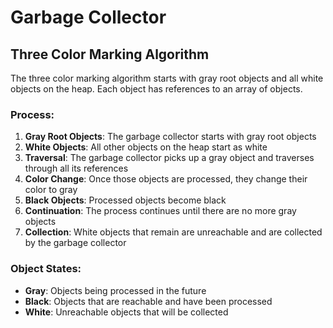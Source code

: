 # Garbage Collector

## Three Color Marking Algorithm

The three color marking algorithm starts with gray root objects and all white objects on the heap. Each object has references to an array of objects.

### Process:

1. **Gray Root Objects**: The garbage collector starts with gray root objects
2. **White Objects**: All other objects on the heap start as white
3. **Traversal**: The garbage collector picks up a gray object and traverses through all its references
4. **Color Change**: Once those objects are processed, they change their color to gray
5. **Black Objects**: Processed objects become black
6. **Continuation**: The process continues until there are no more gray objects
7. **Collection**: White objects that remain are unreachable and are collected by the garbage collector

### Object States:
- **Gray**: Objects being processed in the future
- **Black**: Objects that are reachable and have been processed
- **White**: Unreachable objects that will be collected
